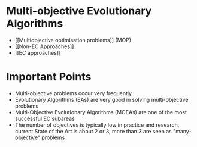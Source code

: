 # Multi-objective Evolutionary Algorithms

- [[Multiobjective optimisation problems]] (MOP)
- [[Non-EC Approaches]]
- [[EC approaches]]

# Important Points

- Multi-objective problems occur very frequently 
- Evolutionary Algorithms (EAs) are very good in solving multi-objective problems
- Multi-Objective Evolutionary Algorithms (MOEAs) are one of the most successful EC subareas
- The number of objectives is typically low in practice and research, current State of the Art is about 2 or 3, more than 3 are seen as "many-objective" problems

